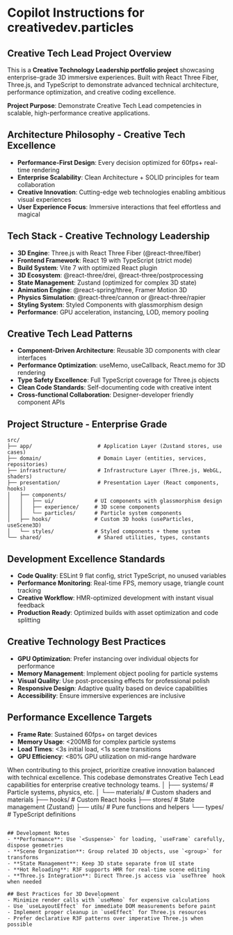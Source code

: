 # Copilot Instructions for creativedev.particles

## Creative Tech Lead Project Overview

This is a **Creative Technology Leadership portfolio project** showcasing enterprise-grade 3D immersive experiences. Built with React Three Fiber, Three.js, and TypeScript to demonstrate advanced technical architecture, performance optimization, and creative coding excellence.

**Project Purpose**: Demonstrate Creative Tech Lead competencies in scalable, high-performance creative applications.

## Architecture Philosophy - Creative Tech Excellence

- **Performance-First Design**: Every decision optimized for 60fps+ real-time rendering
- **Enterprise Scalability**: Clean Architecture + SOLID principles for team collaboration
- **Creative Innovation**: Cutting-edge web technologies enabling ambitious visual experiences
- **User Experience Focus**: Immersive interactions that feel effortless and magical

## Tech Stack - Creative Technology Leadership

- **3D Engine**: Three.js with React Three Fiber (@react-three/fiber)
- **Frontend Framework**: React 19 with TypeScript (strict mode)
- **Build System**: Vite 7 with optimized React plugin
- **3D Ecosystem**: @react-three/drei, @react-three/postprocessing
- **State Management**: Zustand (optimized for complex 3D state)
- **Animation Engine**: @react-spring/three, Framer Motion 3D
- **Physics Simulation**: @react-three/cannon or @react-three/rapier
- **Styling System**: Styled Components with glassmorphism design
- **Performance**: GPU acceleration, instancing, LOD, memory pooling

## Creative Tech Lead Patterns

- **Component-Driven Architecture**: Reusable 3D components with clear interfaces
- **Performance Optimization**: useMemo, useCallback, React.memo for 3D rendering
- **Type Safety Excellence**: Full TypeScript coverage for Three.js objects
- **Clean Code Standards**: Self-documenting code with creative intent
- **Cross-functional Collaboration**: Designer-developer friendly component APIs

## Project Structure - Enterprise Grade

```
src/
├── app/                     # Application Layer (Zustand stores, use cases)
├── domain/                  # Domain Layer (entities, services, repositories)
├── infrastructure/          # Infrastructure Layer (Three.js, WebGL, shaders)
├── presentation/            # Presentation Layer (React components, hooks)
│   ├── components/
│   │   ├── ui/             # UI components with glassmorphism design
│   │   ├── experience/     # 3D scene components
│   │   └── particles/      # Particle system components
│   ├── hooks/              # Custom 3D hooks (useParticles, useScene3D)
│   └── styles/             # Styled components + theme system
└── shared/                  # Shared utilities, types, constants
```

## Development Excellence Standards

- **Code Quality**: ESLint 9 flat config, strict TypeScript, no unused variables
- **Performance Monitoring**: Real-time FPS, memory usage, triangle count tracking
- **Creative Workflow**: HMR-optimized development with instant visual feedback
- **Production Ready**: Optimized builds with asset optimization and code splitting

## Creative Technology Best Practices

- **GPU Optimization**: Prefer instancing over individual objects for performance
- **Memory Management**: Implement object pooling for particle systems
- **Visual Quality**: Use post-processing effects for professional polish
- **Responsive Design**: Adaptive quality based on device capabilities
- **Accessibility**: Ensure immersive experiences are inclusive

## Performance Excellence Targets

- **Frame Rate**: Sustained 60fps+ on target devices
- **Memory Usage**: <200MB for complex particle systems
- **Load Times**: <3s initial load, <1s scene transitions
- **GPU Efficiency**: <80% GPU utilization on mid-range hardware

When contributing to this project, prioritize creative innovation balanced with technical excellence. This codebase demonstrates Creative Tech Lead capabilities for enterprise creative technology teams.
│ ├── systems/ # Particle systems, physics, etc.
│ └── materials/ # Custom shaders and materials
├── hooks/ # Custom React hooks
├── stores/ # State management (Zustand)
├── utils/ # Pure functions and helpers
└── types/ # TypeScript definitions

```

## Development Notes
- **Performance**: Use `<Suspense>` for loading, `useFrame` carefully, dispose geometries
- **Scene Organization**: Group related 3D objects, use `<group>` for transforms
- **State Management**: Keep 3D state separate from UI state
- **Hot Reloading**: R3F supports HMR for real-time scene editing
- **Three.js Integration**: Direct Three.js access via `useThree` hook when needed

## Best Practices for 3D Development
- Minimize render calls with `useMemo` for expensive calculations
- Use `useLayoutEffect` for immediate DOM measurements before paint
- Implement proper cleanup in `useEffect` for Three.js resources
- Prefer declarative R3F patterns over imperative Three.js when possible
```
